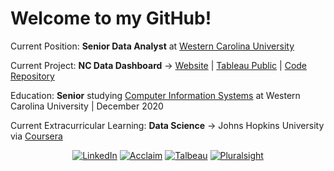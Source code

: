 # Welcome to my GitHub!

Current Position: **Senior Data Analyst** at [Western Carolina University](wcu.edu)

Current Project: **NC Data Dashboard** -> [Website](https://www.wcu.edu/engage/regional-development/data-dashboard.aspx) | [Tableau Public](https://public.tableau.com/profile/wnced#!/) | [Code Repository](https://github.com/NC-Data-Dashboard/DataDashboard_Public)

Education: **Senior** studying [Computer Information Systems](https://www.wcu.edu/learn/departments-schools-colleges/COB/academic-departments/acc-fin-is-law/cis.aspx) at Western Carolina University | December 2020

Current Extracurricular Learning: **Data Science** -> Johns Hopkins University via [Coursera](https://www.coursera.org/programs/143e430b-7a14-43ac-8f00-93e3bc9b1e38?collectionId=&productId=Q7ft0KTtEeWVehLHxyUMyQ&productType=s12n&showMiniModal=true)

<p align="center">
  <a href="https://www.linkedin.com/in/nathayoung"><img src="https://img.shields.io/badge/LinkedIn--_.svg?style=for-the-badge&logo=linkedin" alt="LinkedIn"></a>
  <a href="https://www.youracclaim.com/users/nathayoung/badges"><img src="https://img.shields.io/badge/Acclaim--_.svg?style=for-the-badge&logo=acclaim" alt="Acclaim"></a>
  <a href="https://public.tableau.com/profile/nathayoung#!/"><img src="https://img.shields.io/badge/tableau--_.svg?style=for-the-badge&logo=tableau" alt="Talbeau"></a>
  <a href="https://app.pluralsight.com/profile/nathayoung"><img src="https://img.shields.io/badge/pluralsight--_.svg?style=for-the-badge&logo=pluralsight" alt="Pluralsight"></a>
